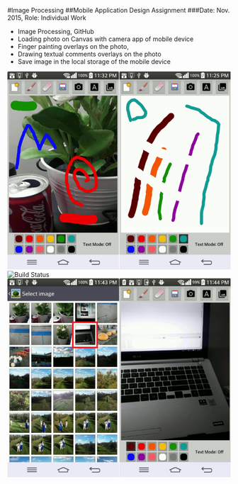 #Image Processing
##Mobile Application Design Assignment
###Date: Nov. 2015,	 Role: Individual Work
-	Image Processing, GitHub
-	Loading photo on Canvas with camera app of mobile device
-	Finger painting overlays on the photo,
-	Drawing textual comments overlays on the photo
-	Save image in the local storage of the mobile device

![Build Status](https://github.com/Skim0082/Mobile_App_Assignment2/blob/master/imageprocessing1.png)
![Build Status](https://github.com/Skim0082/Mobile_App_Assignment2/blob/master/imageprocessing2.png)
![Build Status](https://github.com/Skim0082/Mobile_App_Assignment2/blob/master/imageprocessing5.png)


